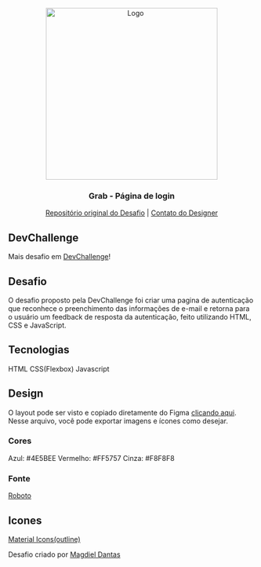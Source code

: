 <p align="center">
  <img src="https://github.com/magdielndantas/grab-pagina-de-login/raw/master/design/desktop-design.jpg" alt="Logo" width="350">
  <h3 align="center">Grab - Página de login</h3>
</p>
<p align="center">
  <a href="https://github.com/magdielndantas/grab-pagina-de-login">Repositório original do Desafio</a> | 
  <a href="https://www.linkedin.com/in/magdielndantas/">Contato do Designer</a>
</p>

## DevChallenge
Mais desafio em [DevChallenge](https://devchallenge.com.br/)!

## Desafio
O desafio proposto pela DevChallenge foi criar uma pagina de autenticação que reconhece o preenchimento das informações de e-mail e retorna para o usuário um feedback de resposta da autenticação, feito utilizando HTML, CSS e JavaScript.

## Tecnologias
HTML
CSS(Flexbox)
Javascript

## Design
O layout pode ser visto e copiado diretamente do Figma [clicando aqui](https://www.figma.com/file/QYQm17sJV0ZhviTGOa1jmZ/Untitled?node-id=0%3A1). Nesse arquivo, você pode exportar imagens e ícones como desejar.

### Cores
Azul: #4E5BEE
Vermelho: #FF5757
Cinza: #F8F8F8

### Fonte
[Roboto](https://fonts.google.com/specimen/Roboto)

## Icones
[Material Icons(outline)](https://material.io/resources/icons/?style=outline)

Desafio criado por [Magdiel Dantas](https://github.com/magdielndantas)
